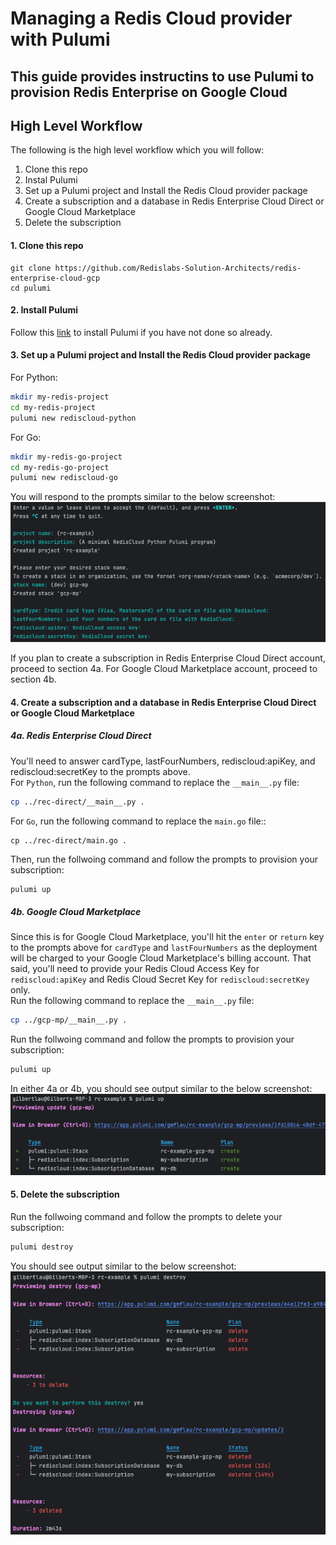 # Managing a Redis Cloud provider with Pulumi

## This guide provides instructins to use Pulumi to provision Redis Enterprise on Google Cloud

## High Level Workflow
The following is the high level workflow which you will follow:
1. Clone this repo
2. Instal Pulumi
3. Set up a Pulumi project and Install the Redis Cloud provider package
4. Create a subscription and a database in Redis Enterprise Cloud Direct or Google Cloud Marketplace
5. Delete the subscription
    

#### 1. Clone this repo 
```base
git clone https://github.com/Redislabs-Solution-Architects/redis-enterprise-cloud-gcp
cd pulumi
```
    
#### 2. Install Pulumi
Follow this [link](https://www.pulumi.com/docs/install/) to install Pulumi if you have not done so already.
    
#### 3. Set up a Pulumi project and Install the Redis Cloud provider package
For Python:
```bash
mkdir my-redis-project
cd my-redis-project
pulumi new rediscloud-python
```
For Go:
```bash
mkdir my-redis-go-project
cd my-redis-go-project
pulumi new rediscloud-go
```
You will respond to the prompts similar to the below screenshot:
![New Pulumi Project Prompt](./img/new_pulumi_project.png)
    
If you plan to create a subscription in Redis Enterprise Cloud Direct account, proceed to section 4a. For Google Cloud Marketplace account, proceed to section 4b.
    
    
#### 4. Create a subscription and a database in Redis Enterprise Cloud Direct or Google Cloud Marketplace
##### 4a. Redis Enterprise Cloud Direct
You'll need to answer cardType, lastFourNumbers, rediscloud:apiKey, and rediscloud:secretKey to the prompts above.    
For `Python`, run the following command to replace the `__main__.py` file:
```bash
cp ../rec-direct/__main__.py .
```
For `Go`, run the following command to replace the `main.go` file::
```
cp ../rec-direct/main.go .
```
      
Then, run the follwoing command and follow the prompts to provision your subscription:
```bash
pulumi up
```
        
##### 4b. Google Cloud Marketplace
Since this is for Google Cloud Marketplace, you'll hit the `enter` or `return` key to the prompts above for `cardType` and `lastFourNumbers` as the deployment will be charged to your Google Cloud Marketplace's billing account. That said, you'll need to provide your Redis Cloud Access Key for `rediscloud:apiKey` and Redis Cloud Secret Key for `rediscloud:secretKey` only.    
Run the following command to replace the `__main__.py` file:
```bash
cp ../gcp-mp/__main__.py .
```
Run the follwoing command and follow the prompts to provision your subscription:
```bash
pulumi up
```
    
In either 4a or 4b, you should see output similar to the below screenshot:
![pulumi up](./img/pulumi_up.png)
     
    
#### 5. Delete the subscription
Run the follwoing command and follow the prompts to delete your subscription:
```bash
pulumi destroy
```
You should see output similar to the below screenshot:
![pulumi destroy](./img/pulumi_destroy.png)


